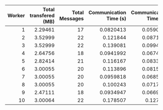 |   Worker |   Total transfered (MB) |   Total Messages |   Communication Time (s) |   Communication Time (%) |   Work Time (s) |   Work Time (%) |   Other Time (s) |   Other Time (%) |
|---------:|------------------------:|-----------------:|-------------------------:|-------------------------:|----------------:|----------------:|-----------------:|-----------------:|
|        1 |                 2.29461 |               17 |                0.0820413 |                0.0590138 |         82.513  |         59.3531 |          56.4255 |          40.5879 |
|        2 |                 3.52999 |               22 |                0.121844  |                0.0871377 |        109.546  |         78.3423 |          30.162  |          21.5705 |
|        3 |                 3.52999 |               22 |                0.139081  |                0.0994959 |        103.294  |         73.8946 |          36.3525 |          26.0059 |
|        4 |                 2.64756 |               18 |                0.0941992 |                0.0674656 |         90.0652 |         64.5048 |          49.4661 |          35.4277 |
|        5 |                 2.82414 |               21 |                0.116167  |                0.0833764 |         93.7579 |         67.2929 |          45.4541 |          32.6238 |
|        6 |                 3.00055 |               20 |                0.113896  |                0.0815581 |        102.7    |         73.5408 |          36.8366 |          26.3777 |
|        7 |                 3.00055 |               20 |                0.0959818 |                0.0685214 |        101.216  |         72.2581 |          38.7637 |          27.6734 |
|        8 |                 3.00055 |               20 |                0.100243  |                0.0717203 |         87.7669 |         62.7939 |          51.9026 |          37.1344 |
|        9 |                 2.47111 |               18 |                0.0934947 |                0.0669143 |         84.521  |         60.4918 |          55.1085 |          39.4412 |
|       10 |                 3.00064 |               22 |                0.178507  |                0.127673  |         82.7471 |         59.1832 |          56.8895 |          40.6891 |